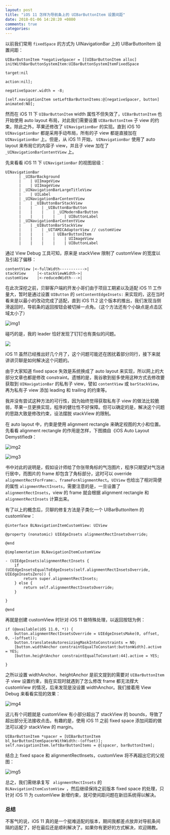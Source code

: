 ```yaml
---
layout: post
title: "iOS 11 怎样为导航条上的 UIBarButtonItem 设置间距"
date: 2018-01-06 14:28:20 +0800
comments: true
categories: 
---
```


以前我们常用 `fixedSpace` 的方式为 UINavigationBar 上的 UIBarButtonItem 设置间距：

```objc
UIBarButtonItem *negativeSpacer = [[UIBarButtonItem alloc] initWithBarButtonSystemItem:UIBarButtonSystemItemFixedSpace 
                                                                                target:nil 
                                                                                action:nil];

negativeSpacer.width = -8;

[self.navigationItem setLeftBarButtonItems:@[negativeSpacer, button] animated:NO];
```

<!--more-->

然而在 iOS 11 下 `UIBarButtonItem` width 属性不但失效了，`UIBarButtonItem` 也开始使用 auto layout 布局，对此我们需要设置 `UIBarButtonItem` 子 view 的约束。除此之外，苹果还修改了 `UINavigationBar` 的实现。直到 iOS 10 `UINavigationBar` 都是采用手动布局，所有的子 view 都是直接加在 `UINavigationBar` 上。但是，从 iOS 11 开始， `UINavigationBar` 使用了 auto layout 来布局它的内容子 view，并且子 view 加在了 `_UINavigationBarContentView` 上。

先来看看 iOS 11 下 `UINavigationBar` 的视图层级：

```
UINavigationBar
      | _UIBarBackground
      |    | UIImageView
      |    | UIImageView
      | _UINavigationBarLargeTitleView
      |    | UILabel
      | _UINavigationBarContentView 
      |    | _UIButtonBarStackView
      |    |    | _UIButtonBarButton
      |    |    |    | _UIModernBarButton
      |    |    |    |    | UIButtonLabel
      | _UINavigationBarContentView
      |    | _UIButtonBarStackView
      |    |    | _UITAMICAdaptorView // customView
      |    |    |    | UIBarButtonItem
      |    |    |    |    | UIImageView
      |    |    |    |    | UIButtonLabel
```

通过 View Debug 工具可知，原来是 stackView 限制了 customView 的宽度以及引起了偏移：

``` 
contentView |<-fullWidth----------->|
stackView     |<-stackViewWidth->|
customView    |<-reducedWidth--->|
```

在此次深挖之前，贝聊客户端的开发小哥们由于项目工期紧以及适配 iOS 11 工作量大，暂时是通过设置 `UIButton` 的 `setContentEdgeInsets:` 来实现的，这在当时看来是以最小的改动完成了适配，直到 iOS 11.2 这个版本的推出，我们发现当侧滑返回时，导航条的返回按钮会被切掉一点角。（这个方法还有个小缺点是点击区域太小了）

![img1][image-1]

碰巧的是，我的 leader 恰好发现了钉钉也有类似的问题。

![][image-2]

iOS 11 虽然已经推出好几个月了，这个问题可能还在困扰着部分同行，接下来就讲讲贝聊是如何解决这个问题的。

由于大家知道 fixed space 失效是系统换成了 auto layout 来实现，所以网上的大部分文章也都是修改 constraint。遗憾的是，我谷歌到挺多使用这种方式去修改要获取到 `UINavigationBar` 的私有子 view，譬如 `contentView` 或 `barStackView`，再为私有子 view 添加 leading 和 trailing 的约束等。

我并没有尝试这种方法的可行性，因为始终觉得获取私有子 view 的做法比较脆弱，苹果一旦更换实现，程序的健壮性不好保障。但可以确定的是，解决这个问题的思路大致是修改约束，设法摆脱 stackView 的限制。

在 auto layout 中，约束是使用 alignment rectangle 来确定视图的大小和位置。先看看 alignment rectangle 的作用是怎样，下图摘自《iOS Auto Layout Demystified》：

![img2][image-3]

![img3][image-4]

书中对此的说明是，假如设计师给了你张带角标的气泡图片，程序只期望对气泡进行居中，而图片的 frame 却包含了角标部分，这时可以 override `alignmentRectForFrame:`、`frameForAlignmentRect`。`UIView` 也给出了相对简便的属性 `alignmentRectInsets`，需要注意的是，一旦设置了 `alignmentRectInsets`，view 的 frame 就会根据 alignment rectangle 和 `alignmentRectInsets` 计算出来。

有了以上的概念后，贝聊的修复方法是子类化一个 UIBarButtonItem 的 customView：

```objc
@interface BLNavigationItemCustomView: UIView

@property (nonatomic) UIEdgeInsets alignmentRectInsetsOverride;

@end

@implementation BLNavigationItemCustomView

- (UIEdgeInsets)alignmentRectInsets {
    if (UIEdgeInsetsEqualToEdgeInsets(self.alignmentRectInsetsOverride, UIEdgeInsetsZero)) {
        return super.alignmentRectInsets;
    } else {
        return self.alignmentRectInsetsOverride;
    }
    
}

@end
```

再就是创建 customView 时针对 iOS 11 做特殊处理，以返回按钮为例：

```objc
if (@available(iOS 11.0, *)) {
    button.alignmentRectInsetsOverride = UIEdgeInsetsMake(0, offset, 0, -(offset));
    button.translatesAutoresizingMaskIntoConstraints = NO;
    [button.widthAnchor constraintEqualToConstant:buttonWidth].active = YES;
    [button.heightAnchor constraintEqualToConstant:44].active = YES;
                    
}
```

之所以设置 widthAnchor、heightAnchor 是前文提到的需要对 `UIBarButtonItem` 子 view 设置约束，我在实现时就遇到了怎么修改 frame 都无法撑大 customView 的情况，后来发现是没设置 widthAnchor。我们接着用 View Debug 来看看实现的效果：

![img4][image-5]

这儿有个问题就是 customView 有小部分超出了 stackView 的 bounds，导致了超出部分无法接收点击。有趣的是，使用 iOS 11 之前 fixed space 添加间距的做法可以减少 stackView 的 margin。

```objc
UIBarButtonItem *spacer = [UIBarButtonItem bl_barButtonItemSpacerWithWidth:-(offset)];
self.navigationItem.leftBarButtonItems = @[spacer, barButtonItem];
```

结合上 fixed space 和 alignmentRectInsets，customView 将不再超出它的父视图：

![img5][image-6]

总之，我们需继承复写 ` alignmentRectInsets` 的 `BLNavigationItemCustomView `，然后继续保持之前版本 fixed space 的处理，只针对 iOS 11 为 customView 新增约束，就可使间距问题在新旧系统得以解决。

### 总结
不客气的说，iOS 11 真的是一个挺难适配的版本，期间我都差点放弃对导航条间隔的适配了，好在最后还是顺利解决了。如果你有更好的方式解决，欢迎赐教。

[image-1]:	https://user-images.githubusercontent.com/5633917/34596594-044690be-f21c-11e7-8000-e045dd1f0822.png
[image-2]:	https://user-images.githubusercontent.com/5633917/34637834-7982edb8-f2f9-11e7-84f5-9fef5306e910.JPG
[image-3]:	https://user-images.githubusercontent.com/5633917/34598265-97cfd8e0-f226-11e7-886f-3d0d2f0d79ce.jpeg
[image-4]:	https://user-images.githubusercontent.com/5633917/34598273-b0486090-f226-11e7-998a-9d695a1f4bbc.jpeg
[image-5]:	https://user-images.githubusercontent.com/5633917/34602108-8b91454c-f239-11e7-9677-9c8434ec0d8a.jpeg
[image-6]:	https://user-images.githubusercontent.com/5633917/34602516-04f734b8-f23b-11e7-809a-5574dc5f6b3e.jpeg